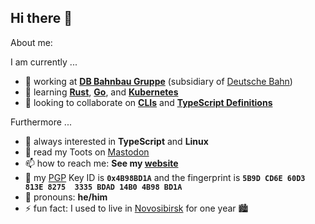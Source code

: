 ## Hi there 👋

About me:

I am currently ...

- 🔭 working at [**DB Bahnbau Gruppe**](https://www.bahnbaugruppe.de) (subsidiary of [Deutsche Bahn](https://deutschebahn.com))
- 🌱 learning [**Rust**](https://www.rust-lang.org), [**Go**](https://golang.org), and [**Kubernetes**](https://kubernetes.io)
- 👯 looking to collaborate on [**CLIs**](https://github.com/search?q=user%3Affflorian+cli) and [**TypeScript Definitions**](https://github.com/DefinitelyTyped/DefinitelyTyped/)

Furthermore ...

- 💬 always interested in **TypeScript** and **Linux**
- 🐘 read my Toots on <a rel="nofollow me" href="https://chaos.social/@ffflorian">Mastodon</a>
- 📫 how to reach me: **See my [website](https://ffflorian.dev)**
- 🔑 my [PGP](https://en.m.wikipedia.org/wiki/Pretty_Good_Privacy) Key ID is **`0x4B98BD1A`** and the fingerprint is **`5B9D CD6E 60D3 813E 8275  3335 BDAD 14B0 4B98 BD1A`**
- 🙂 pronouns: **he/him**
- ⚡ fun fact: I used to live in [Novosibirsk](https://www.google.com/maps/place/Novosibirsk,+Novosibirsk+Oblast,+Russia/@54.9698965,82.8093258,11z) for one year 🏙️
